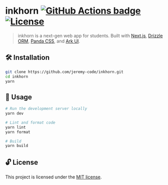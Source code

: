 # inkhorn [![GitHub Actions badge](https://github.com/jeremy-code/inkhorn/actions/workflows/ci.yml/badge.svg)](https://github.com/jeremy-code/inkhorn/actions/workflows/ci.yml) [![License](https://img.shields.io/github/license/jeremy-code/inkhorn)](LICENSE)

> inkhorn is a next-gen web app for students. Built with [Next.js](https://nextjs.org), [Drizzle ORM](https://orm.drizzle.team), [Panda CSS](https://panda-css.com), and [Ark UI](https://ark-ui.com).

## 🛠️ Installation

```bash
git clone https://github.com/jeremy-code/inkhorn.git
cd inkhorn
yarn
```

## 🚀 Usage

```bash
# Run the development server locally
yarn dev

# Lint and format code
yarn lint
yarn format

# Build
yarn build
```

## 🔓 License

This project is licensed under the [MIT license](LICENSE).

